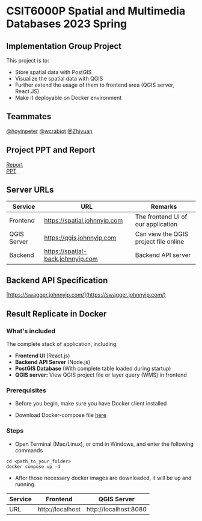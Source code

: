# CSIT6000P Spatial and Multimedia Databases 2023 Spring

## Implementation Group Project

This project is to:

- Store spatial data with PostGIS
- Visualize the spatial data with QGIS
- Further extend the usage of them to frontend area (QGIS server, React.JS).
- Make it deployable on Docker environment

## Teammates

[@hoyinpeter](https://github.com/hoyinpeter)
[@wcrabiot](https://github.com/wcrabiot)
[@Zhiyuan](https://github.com/ziyuen)

## Project PPT and Report

[Report](https://drive.google.com/file/d/12-wrkHL0yQqZHn0onnVNWXMvDQKjOsLW/view?usp=sharing)<br/>
[PPT](https://drive.google.com/file/d/1MCtsYHixG_640-zJ5aUQ6cL_Hb_yDABn/view?usp=share_link)

## Server URLs

| Service     | URL                               | Remarks                               |
| ----------- | --------------------------------- | ------------------------------------- |
| Frontend    | https://spatial.johnnyip.com      | The frontend UI of our application    |
| QGIS Server | https://qgis.johnnyip.com         | Can view the QGIS project file online |
| Backend     | https://spatial-back.johnnyip.com | Backend API server                    |

## Backend API Specification

[https://swagger.johnnyip.com/](https://swagger.johnnyip.com/)

## Result Replicate in Docker

### What's included

The complete stack of application, including:

- **Frontend UI** (React.js)
- **Backend API Server** (Node.js)
- **PostGIS Database** (With complete table loaded during startup)
- **QGIS server:** View QGIS project file or layer query (WMS) in frontend

### Prerequisites

- Before you begin, make sure you have Docker client installed

- Download Docker-compose file [here](https://drive.johnnyip.com/d/s/tOZIC17QasynG6aEwjexArn340hRdtdk/IYvz32RmDWHu-PGpgJ9nRNlkS3DjSlsL-o7gg1wcyaAo)

### Steps

- Open Terminal (Mac/Linux), or cmd in Windows, and enter the following commands

```
cd <path_to_your_folder>
docker compose up -d
```

- After those necessary docker images are downloaded, it will be up and running.

| Service | Frontend         | QGIS Server           |
| ------- | ---------------- | --------------------- |
| URL     | http://localhost | http://localhost:8080 |

